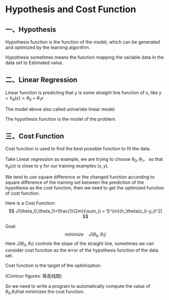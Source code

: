 # Hypothesis and Cost Function

## 一、Hypothesis 

Hypothesis function is the function of the model, which can be generated and optimized by the learning algorithm.

Hypothesis sometimes means the function mapping the variable data in the data set to Estimated value.



## 二、Linear Regression

Linear function is predicting that y is some straight line function of x,  like $y = h_{\theta}(x) = \theta_0+\theta_1x$

The model above also called univariate linear model.

The hypothesis function is the model of the problem.



## 三、Cost Function

Cost function is used to find the best possible function to fit the data.

Take Linear regression as example, we are trying to choose $\theta_0,\theta_1$， so that $h_{\theta}(x)$ is close to y for our training examples  $(x,y)$.

We tend to use square difference or the changed function according to square difference of the training set between the prediction of the hypothesis as the cost function, then we need to get the optimized function of cost function. 

Here is a Cost Function:
$$
J(\theta_0,\theta_1)=\frac{1}{2m}(\sum_{i = 1}^{m}(h_\theta(x_i)-y_i)^2)
$$

Goal:
$$
minimize\quad J(\theta_0,\theta_1)
$$
Here $J(\theta_0,\theta_1)$ controls the slope of the straight line, sometimes we can consider cost function as the error of the hypothesis function of the data set.

Cost function is the target of the optimization.

(Contour figures: 等高线图)

So we need to write a program to automatically compute the value of $\theta_0$,$\theta_1$that minimizes the cost function.
